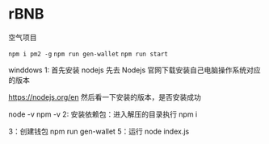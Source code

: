 # rBNB

空气项目

```npm i pm2 -g```
```npm run gen-wallet```
```npm run start```



winddows
1: 首先安装 nodejs
先去 Nodejs 官网下载安装自己电脑操作系统对应的版本

https://nodejs.org/en
然后看一下安装的版本，是否安装成功

node -v
npm -v
2: 安装依赖包：进入解压的目录执行
npm i

3：创建钱包
npm run gen-wallet
5：运行
node index.js